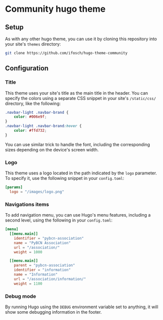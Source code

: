 # Community hugo theme
## Setup
As with any other hugo theme, you can use it by cloning this repository into your site's `themes` directory:
```bash
git clone https://github.com/ifosch/hugo-theme-community
```

## Configuration
### Title
This theme uses your site's title as the main title in the header.
You can specify the colors using a separate CSS snippet in your site's `/static/css/` directory, like the following:
```CSS
.navbar-light .navbar-brand {
    color: #006e9f;
}
.navbar-light .navbar-brand:hover {
    color: #ffd732;
}
```
You can use similar trick to handle the font, including the corresponding sizes depending on the device's screen width.

### Logo
This theme uses a logo located in the path indicated by the `logo` parameter. To specify it, use the following snippet in your `config.toml`:
```TOML
[params]
  logo = "/images/logo.png"
```

### Navigations items
To add navigation menu, you can use Hugo's menu features, including a second level, using the following in your `config.toml`:
```TOML
[menu]
  [[menu.main]]
    identifier = "pybcn-association"
    name = "PyBCN Association"
    url = "/association/"
    weight = 1000

  [[menu.main]]
    parent = "pybcn-association"
    identifier = "information"
    name = "Information"
    url = "/association/information/"
    weight = 1100
```

### Debug mode
By running Hugo using the `DEBUG` environment variable set to anything, it will show some debugging information in the footer.
